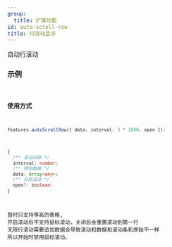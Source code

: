 ```yaml
---
group:
  title: 扩展功能
id: auto-scroll-row
title: 行滚动显示
---
```


自动行滚动

### 示例

<code
src="../../../../demos/autoScrollRow.tsx"
/>

### 使用方式

```ts
features.autoScrollRow({ data, interval: 3 * 1000, open });
```

```ts
{
  /** 滚动间隔 */
  interval: number;
  /** 原始数据 */
  data: Array<any>;
  /** 开启滚动 */
  open?: boolean;
}
```

暂时只支持等高的表格, 开启滚动后不支持鼠标滚动，关闭后会重置滚动到第一行
无限行滚动需要追加数据会导致滚动和数据和滚动条和原始不一样 所以开始时禁用鼠标滚动。
